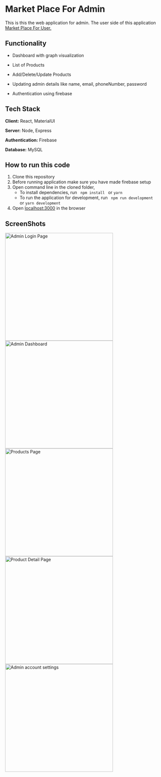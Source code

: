 
# Market Place For Admin

This is this the web application for admin. The user side of this application [Market Place For User.](https://github.com/Nirajmuttur/Market-Place-For-User)


## Functionality

- Dashboard with graph visualization

- List of Products

- Add/Delete/Update Products

- Updating admin details like name, email, phoneNumber, password

- Authentication using firebase


## Tech Stack

**Client:** React, MaterialUI

**Server:** Node, Express

**Authentication:** Firebase

**Database:** MySQL

## How to run this code

1. Clone this repository
2. Before running application make sure you have made firebase setup  
3. Open command line in the cloned folder, 
   - To install dependencies, run ```  npm install  ``` or ``` yarn ```
   - To run the application for development, run ```  npm run development  ``` or ``` yarn development ```
4. Open [localhost:3000](http://localhost:3000/) in the browser

## ScreenShots
<p align="left">
   <img src="https://github.com/Nirajmuttur/MarketPlace/blob/master/Screenshot%20(326).png" width="350" title="Admin Login Page">
  <img src="https://github.com/Nirajmuttur/MarketPlace/blob/master/Screenshot%20(328).png" width="350" title="Admin Dashboard">
   <img src="https://github.com/Nirajmuttur/MarketPlace/blob/master/Screenshot%20(329).png" width="350" title="Products Page">
   <img src="https://github.com/Nirajmuttur/MarketPlace/blob/master/Screenshot%20(330).png"  width="350" title="Product Detail Page">
   <img src="https://github.com/Nirajmuttur/MarketPlace/blob/master/Screenshot%20(332).png" width="350" title="Admin account settings">
</p>
